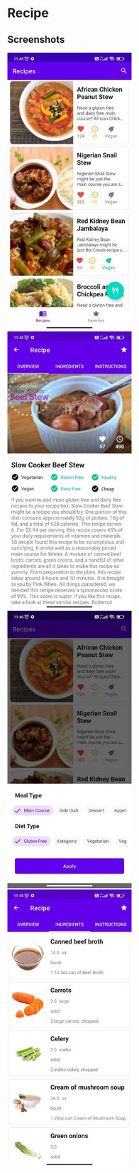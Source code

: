 # Recipe

## Screenshots
<img src="https://github.com/98saiful/Recipe/blob/master/Screenshot/R%20home.jpg" width="280"/> <img src="https://github.com/98saiful/Recipe/blob/master/Screenshot/R%20details.jpg" width="280"/> <img src="https://github.com/98saiful/Recipe/blob/master/Screenshot/R%20filter.jpg" width="280"/> <img src="https://github.com/98saiful/Recipe/blob/master/Screenshot/R%20ingredients.jpg" width="280"/>
